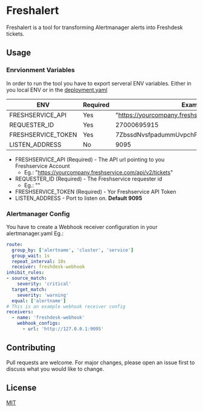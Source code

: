 
# Freshalert

Freshalert is a tool for transforming Alertmanager alerts into Freshdesk tickets.

## Usage

### Enrvionment Variables
In order to run the tool you have to export serveral ENV variables.
Either in you local ENV or in the [deployment.yaml](deployment.yaml)


| ENV                   | Required              | Example        | Default       |
|-----------------------|-----------------------|----------------|---------------|
| FRESHSERVICE_API      | Yes                   | "https://yourcompany.freshservice.com/api/v2/tickets"         |  -       |
| REQUESTER_ID          | Yes                   | 27000695915    |  -            |
| FRESHSERVICE_TOKEN    | Yes                   | 7ZbssdNvsfpadummUvpchPK        |  -       |
| LISTEN_ADDRESS        | No                    | 9095           |  9095       |

- FRESHSERVICE_API (Required) - The API url pointing to you Freshservice Account
  - Eg.: "https://yourcompany.freshservice.com/api/v2/tickets"
- REQUESTER_ID (Required) - The Freshservice requester id 
  - Eg.: ""
- FRESHSERVICE_TOKEN (Required) -  Yor Freshservice API Token
- LISTEN_ADDRESS - Port to listen on. **Default 9095**

### Alertmanager Config
You have to create a Webhook receiver configuration in your alertmanager.yaml
Eg.:
```yaml
route:
  group_by: ['alertname', 'cluster', 'service']
  group_wait: 1s
  repeat_interval: 10s
  receiver: freshdesk-webhook
inhibit_rules:
- source_match:
    severity: 'critical'
  target_match:
    severity: 'warning'
  equal: ['alertname']
# This is an example webhook receiver config
receivers:
  - name: 'freshdesk-webhook'
    webhook_configs:
      - url: 'http://127.0.0.1:9095'
```


## Contributing
Pull requests are welcome. For major changes, please open an issue first to discuss what you would like to change.

## License
[MIT](https://choosealicense.com/licenses/mit/)